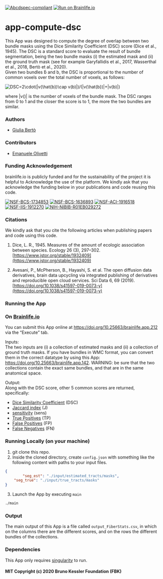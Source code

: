 [![Abcdspec-compliant](https://img.shields.io/badge/ABCD_Spec-v1.1-green.svg)](https://github.com/brain-life/abcd-spec)
[![Run on Brainlife.io](https://img.shields.io/badge/Brainlife-bl.app.212-blue.svg)](https://doi.org/10.25663/brainlife.app.212)

# app-compute-dsc
This App was designed to compute the degree of overlap between two bundle masks using the Dice Similarity Coefficient (DSC) score (Dice et al., 1945). The DSC is a standard score to evaluate the result of bundle segmentation, being the two bundle masks (i) the estimated mask and (ii) the ground truth mask (see for example Garyfallidis et al., 2017, Wasserthal et al., 2018, Bertò et al., 2020).  
Given two bundles b̂ and b, the DSC is proportional to the number of common voxels over the total number of voxels, as follows:

<img src="https://latex.codecogs.com/gif.latex?DSC=2\cdot(|v(\hat{b})\cap&space;v(b)|)/(|v(\hat{b})|&plus;|v(b)|)" title="DSC=2\cdot(|v(\hat{b})\cap v(b)|)/(|v(\hat{b})|+|v(b)|)" />

where |v()| is the number of voxels of the bundle mask. The DSC ranges from 0 to 1 and the closer the score is to 1, the more the two bundles are similar.

### Authors
- [Giulia Bertò](giulia.berto.4@gmail.com)

### Contributors
- [Emanuele Olivetti](olivetti@fbk.eu)

### Funding Acknowledgement
brainlife.io is publicly funded and for the sustainability of the project it is helpful to Acknowledge the use of the platform. We kindly ask that you acknowledge the funding below in your publications and code reusing this code.

[![NSF-BCS-1734853](https://img.shields.io/badge/NSF_BCS-1734853-blue.svg)](https://nsf.gov/awardsearch/showAward?AWD_ID=1734853)
[![NSF-BCS-1636893](https://img.shields.io/badge/NSF_BCS-1636893-blue.svg)](https://nsf.gov/awardsearch/showAward?AWD_ID=1636893)
[![NSF-ACI-1916518](https://img.shields.io/badge/NSF_ACI-1916518-blue.svg)](https://nsf.gov/awardsearch/showAward?AWD_ID=1916518)
[![NSF-IIS-1912270](https://img.shields.io/badge/NSF_IIS-1912270-blue.svg)](https://nsf.gov/awardsearch/showAward?AWD_ID=1912270)
[![NIH-NIBIB-R01EB029272](https://img.shields.io/badge/NIH_NIBIB-R01EB029272-green.svg)](https://grantome.com/grant/NIH/R01-EB029272-01)

### Citations
We kindly ask that you cite the following articles when publishing papers and code using this code. 

1. Dice, L. R., 1945. Measures of the amount of ecologic association between species. Ecology 26 (3), 297–302. [https://www.jstor.org/stable/1932409](https://www.jstor.org/stable/1932409)

2. Avesani, P., McPherson, B., Hayashi, S. et al. The open diffusion data derivatives, brain data upcycling via integrated publishing of derivatives and reproducible open cloud services. Sci Data 6, 69 (2019). [https://doi.org/10.1038/s41597-019-0073-y](https://doi.org/10.1038/s41597-019-0073-y)

### Running the App
### On [Brainlife.io](http://brainlife.io/) 
You can submit this App online at https://doi.org/10.25663/brainlife.app.212 via the “Execute” tab.

Inputs: \
The two inputs are (i) a collection of estimated masks and (ii) a collection of ground truth masks. If you have bundles in WMC format, you can convert them in the correct datatype by using this App: https://doi.org/10.25663/brainlife.app.142. WARNING: be sure that the two collections contain the exact same bundles, and that are in the same anatomical space.

Output: \
Along with the DSC score, other 5 common scores are returned, specifically: 
* [Dice Similarity Coefficient](https://en.wikipedia.org/wiki/S%C3%B8rensen%E2%80%93Dice_coefficient) (DSC) 
* [Jaccard index](https://en.wikipedia.org/wiki/Jaccard_index) (J) 
* [sensitivity](https://en.wikipedia.org/wiki/Sensitivity_and_specificity) (sens)
* [True Positives](https://en.wikipedia.org/wiki/False_positives_and_false_negatives) (TP) 
* [False Positives](https://en.wikipedia.org/wiki/False_positives_and_false_negatives) (FP)
* [False Negatives](https://en.wikipedia.org/wiki/False_positives_and_false_negatives) (FN)

### Running Locally (on your machine)

1. git clone this repo.
2. Inside the cloned directory, create `config.json` with something like the following content with paths to your input files.

```json
{
        "seg_est": "./input/estimated_tracts/masks",
	"seg_true": "./input/true_tracts/masks"
}
```

3. Launch the App by executing `main`

```bash
./main
```

### Output
The main output of this App is a file called `output_FiberStats.csv`, in which on the columns there are the different scores, and on the rows the different bundles of the collections.

### Dependencies
This App only requires [singularity](https://sylabs.io/singularity/) to run. 

#### MIT Copyright (c) 2020 Bruno Kessler Foundation (FBK)
